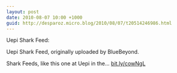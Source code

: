 ```yaml
---
layout: post
date: 2010-08-07 10:00 +1000
guid: http://desparoz.micro.blog/2010/08/07/t20514246986.html
---
```

Uepi Shark Feed: 

Uepi Shark Feed, originally uploaded by BlueBeyond.

Shark Feeds, like this one at Uepi in the... [bit.ly/cowNgL](http://bit.ly/cowNgL)
